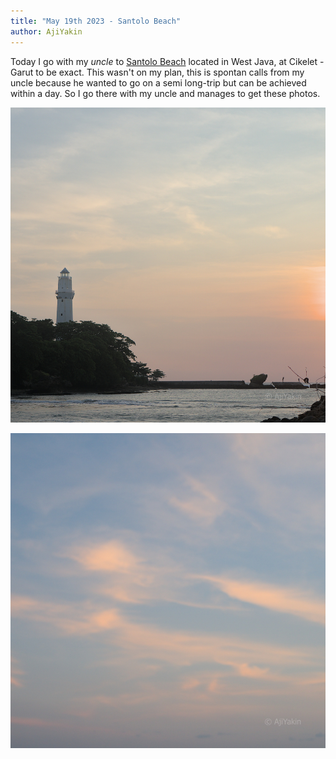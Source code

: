 ```yaml
---
title: "May 19th 2023 - Santolo Beach"
author: AjiYakin
---
```


Today I go with my *uncle* to [Santolo Beach](https://maps.app.goo.gl/MAnPv5793LjFGwJg6)
located in West Java, at Cikelet - Garut to be exact. This wasn't on my plan,
this is spontan calls from my uncle because he wanted to go on a semi long-trip but can be
achieved within a day. So I go there with my uncle and manages to get these photos.

![Santolo lighthouse](/postimages/santolo_lighthouse.jpg)



![Santolo sunset sky](/postimages/santolo_orange_sky.jpg)